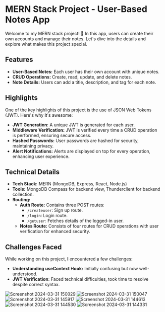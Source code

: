 # MERN Stack Project - User-Based Notes App

Welcome to my MERN stack project! 🚀 In this app, users can create their own accounts and manage their notes. Let's dive into the details and explore what makes this project special.

## Features

- **User-Based Notes:** Each user has their own account with unique notes.
- **CRUD Operations:** Create, read, update, and delete notes.
- **Note Details:** Users can add a title, description, and tag for each note.

## Highlights

One of the key highlights of this project is the use of JSON Web Tokens (JWT). Here's why it's awesome:

- **JWT Generation:** A unique JWT is generated for each user.
- **Middleware Verification:** JWT is verified every time a CRUD operation is performed, ensuring secure access.
- **Hashed Passwords:** User passwords are hashed for security, maintaining privacy.
- **Alert Notifications:** Alerts are displayed on top for every operation, enhancing user experience.

## Technical Details

- **Tech Stack:** MERN (MongoDB, Express, React, Node.js)
- **Tools:** MongoDB Compass for backend view, Thunderclient for backend collection.
- **Routing:**
  - **Auth Route:** Contains three POST routes:
    - `/createuser`: Sign up route.
    - `/login`: Login route.
    - `/getuser`: Fetches details of the logged-in user.
  - **Notes Route:** Consists of four routes for CRUD operations with user verification for enhanced security.

## Challenges Faced

While working on this project, I encountered a few challenges:

- **Understanding useContext Hook:** Initially confusing but now well-understood.
- **JWT Verification:** Faced technical difficulties, took time to resolve despite correct syntax.

![Screenshot 2024-03-31 150029](https://github.com/vvkulkarni360/iNotebook/assets/119601667/d299cc17-6200-439f-bef4-5e6401a26512)
![Screenshot 2024-03-31 150047](https://github.com/vvkulkarni360/iNotebook/assets/119601667/f739fae5-b326-42f5-8782-33c4784938e4)
![Screenshot 2024-03-31 145917](https://github.com/vvkulkarni360/iNotebook/assets/119601667/b6512949-e047-4961-800f-ee4076374114)
![Screenshot 2024-03-31 144613](https://github.com/vvkulkarni360/iNotebook/assets/119601667/ad49c93c-ba8d-4ef0-90ca-90267813ab0f)
![Screenshot 2024-03-31 144530](https://github.com/vvkulkarni360/iNotebook/assets/119601667/afe2b91d-6a21-44af-91d9-bc32cd872f5e)
![Screenshot 2024-03-31 144331](https://github.com/vvkulkarni360/iNotebook/assets/119601667/190f59ef-d24a-4fd8-8e7d-79d1bcbf76d2)
